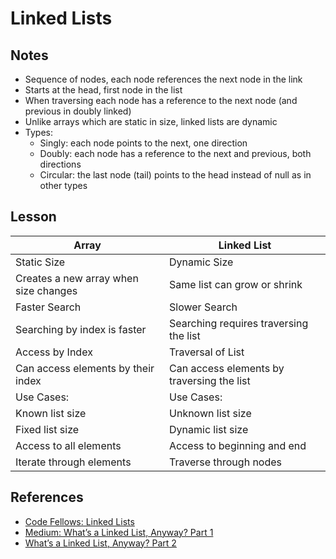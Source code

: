 # Linked Lists

## Notes

- Sequence of nodes, each node references the next node in the link
- Starts at the head, first node in the list
- When traversing each node has a reference to the next node (and previous in doubly linked)
- Unlike arrays which are static in size, linked lists are dynamic
- Types:
  - Singly: each node points to the next, one direction
  - Doubly: each node has a reference to the next and previous, both directions
  - Circular: the last node (tail) points to the head instead of null as in other types

## Lesson

| Array | Linked List |
|-------|-------------|
| Static Size | Dynamic Size |
| Creates a new array when size changes| Same list can grow or shrink |
| Faster Search | Slower Search |
| Searching by index is faster | Searching requires traversing the list |
| Access by Index | Traversal of List |
| Can access elements by their index | Can access elements by traversing the list |
| Use Cases: | Use Cases: |
| Known list size | Unknown list size |
| Fixed list size | Dynamic list size |
| Access to all elements | Access to beginning and end |
| Iterate through elements | Traverse through nodes |

## References

- [Code Fellows: Linked Lists](https://codefellows.github.io/common_curriculum/data_structures_and_algorithms/Code_401/class-05/resources/singly_linked_list.html)
- [Medium: What’s a Linked List, Anyway? Part 1](https://medium.com/basecs/whats-a-linked-list-anyway-part-1-d8b7e6508b9d)
- [What’s a Linked List, Anyway? Part 2](https://medium.com/basecs/whats-a-linked-list-anyway-part-2-131d96f71996)
